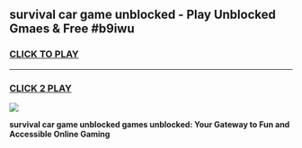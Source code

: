 
## survival car game unblocked - Play Unblocked Gmaes & Free #b9iwu
<h3>
<a href="https://news.freeplayer.one?title=survival_car_game_unblocked&ref=03M">CLICK TO PLAY</a></h3>
<hr>

<h3>
<a href="https://news.freeplayer.one?title=survival_car_game_unblocked&ref=03M">CLICK 2 PLAY</a>
  
</h3>

<a href="https://news.freeplayer.one?title=survival_car_game_unblocked&ref=03M"><img src="https://clearcache.store/games.png"></a>


**survival car game unblocked games unblocked: Your Gateway to Fun and Accessible Online Gaming**
